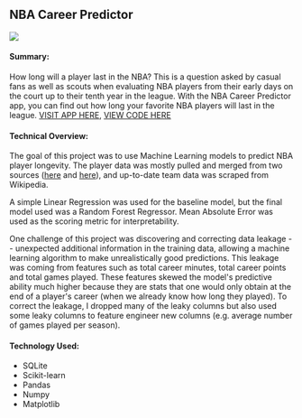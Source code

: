 ## NBA Career Predictor

![](nba_career_gif.gif)

#### Summary:
How long will a player last in the NBA? This is a question asked by casual fans as well as scouts when evaluating NBA players from their early days on the court up to their tenth year in the league. With the NBA Career Predictor app, you can find out how long your favorite NBA players will last in the league. [VISIT APP HERE](https://nbacareerlength.netlify.com/), [VIEW CODE HERE](https://github.com/dcarter-ds/dcarter-ds.github.io/blob/master/NBA_Career_Longevity_Prediction_Carter.ipynb)

#### Technical Overview:
The goal of this project was to use Machine Learning models to predict NBA player longevity. The player data was mostly pulled and merged from two sources ([here](https://data.world/rvino88/1976-to-2015-nba-draft-data) and [here](https://data.world/jgrosz99/nba-player-data-1978-2016)), and up-to-date team data was scraped from Wikipedia.

A simple Linear Regression was used for the baseline model, but the final model used was a Random Forest Regressor. Mean Absolute Error was used as the scoring metric for interpretability.

One challenge of this project was discovering and correcting data leakage -- unexpected additional information in the training data, allowing a machine learning algorithm to make unrealistically good predictions. This leakage was coming from features such as total career minutes, total career points and total games played. These features skewed the model's predictive ability much higher because they are stats that one would only obtain at the end of a player's career (when we already know how long they played). To correct the leakage, I dropped many of the leaky columns but also used some leaky columns to feature engineer new columns (e.g. average number of games played per season).

#### Technology Used:
- SQLite
- Scikit-learn
- Pandas
- Numpy
- Matplotlib
